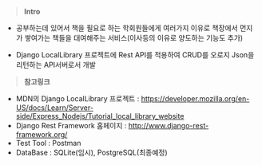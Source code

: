 > **Intro**

- 공부하는데 있어서 책을 필요로 하는 학회원들에게 여러가지 이유로 책장에서 먼지가 쌓여가는 책들을 대여해주는 서비스(이사등의 이유로 양도하는 기능도 추가)

- Django LocalLibrary 프로젝트에 Rest API를 적용하여 CRUD를 오로지 Json을 리턴하는 API서버로서 개발

> **참고링크**

- MDN의 Django LocalLibrary 프로젝트 : https://developer.mozilla.org/en-US/docs/Learn/Server-side/Express_Nodejs/Tutorial_local_library_website
- Django Rest Framework 홈페이지 : http://www.django-rest-framework.org/
- Test Tool : Postman
- DataBase : SQLite(임시), PostgreSQL(최종예정)
